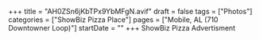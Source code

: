 +++
title = "AH0ZSn6jKbTPx9YbMFgN.avif"
draft = false
tags = ["Photos"]
categories = ["ShowBiz Pizza Place"]
pages = ["Mobile, AL (710 Downtowner Loop)"]
startDate = ""
+++
ShowBiz Pizza Advertisment

